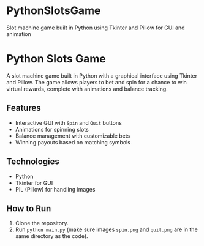 # PythonSlotsGame
Slot machine game built in Python using Tkinter and Pillow for GUI and animation

# Python Slots Game

A slot machine game built in Python with a graphical interface using Tkinter and Pillow. The game allows players to bet and spin for a chance to win virtual rewards, complete with animations and balance tracking.

## Features
- Interactive GUI with `Spin` and `Quit` buttons
- Animations for spinning slots
- Balance management with customizable bets
- Winning payouts based on matching symbols

## Technologies
- Python
- Tkinter for GUI
- PIL (Pillow) for handling images

## How to Run
1. Clone the repository.
2. Run `python main.py` (make sure images `spin.png` and `quit.png` are in the same directory as the code).

